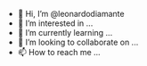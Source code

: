 - 👋 Hi, I’m @leonardodiamante
- 👀 I’m interested in ...
- 🌱 I’m currently learning ...
- 💞️ I’m looking to collaborate on ...
- 📫 How to reach me ...

<!---
leonardodiamante/leonardodiamante is a ✨ special ✨ repository because its `README.md` (this file) appears on your GitHub profile.
You can click the Preview link to take a look at your changes.
--->
